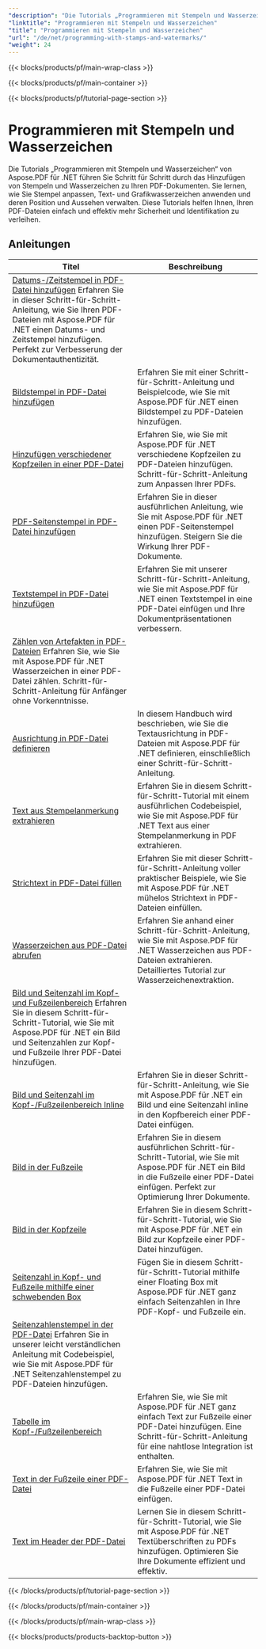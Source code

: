 ```yaml
---
"description": "Die Tutorials „Programmieren mit Stempeln und Wasserzeichen“ von Aspose.PDF für .NET zeigen Ihnen, wie Sie Ihren PDF-Dokumenten Sicherheits- und Personalisierungselemente hinzufügen."
"linktitle": "Programmieren mit Stempeln und Wasserzeichen"
"title": "Programmieren mit Stempeln und Wasserzeichen"
"url": "/de/net/programming-with-stamps-and-watermarks/"
"weight": 24
---
```


{{< blocks/products/pf/main-wrap-class >}}

{{< blocks/products/pf/main-container >}}

{{< blocks/products/pf/tutorial-page-section >}}

# Programmieren mit Stempeln und Wasserzeichen


Die Tutorials „Programmieren mit Stempeln und Wasserzeichen“ von Aspose.PDF für .NET führen Sie Schritt für Schritt durch das Hinzufügen von Stempeln und Wasserzeichen zu Ihren PDF-Dokumenten. Sie lernen, wie Sie Stempel anpassen, Text- und Grafikwasserzeichen anwenden und deren Position und Aussehen verwalten. Diese Tutorials helfen Ihnen, Ihren PDF-Dateien einfach und effektiv mehr Sicherheit und Identifikation zu verleihen.

## Anleitungen
| Titel | Beschreibung |
| --- | --- | 
| [Datums-/Zeitstempel in PDF-Datei hinzufügen](./add-date-time-stamp/) Erfahren Sie in dieser Schritt-für-Schritt-Anleitung, wie Sie Ihren PDF-Dateien mit Aspose.PDF für .NET einen Datums- und Zeitstempel hinzufügen. Perfekt zur Verbesserung der Dokumentauthentizität. |  
| [Bildstempel in PDF-Datei hinzufügen](./add-image-stamp/) | Erfahren Sie mit einer Schritt-für-Schritt-Anleitung und Beispielcode, wie Sie mit Aspose.PDF für .NET einen Bildstempel zu PDF-Dateien hinzufügen. |  
| [Hinzufügen verschiedener Kopfzeilen in einer PDF-Datei](./adding-different-headers/) | Erfahren Sie, wie Sie mit Aspose.PDF für .NET verschiedene Kopfzeilen zu PDF-Dateien hinzufügen. Schritt-für-Schritt-Anleitung zum Anpassen Ihrer PDFs. |  
| [PDF-Seitenstempel in PDF-Datei hinzufügen](./add-pdf-page-stamp/) | Erfahren Sie in dieser ausführlichen Anleitung, wie Sie mit Aspose.PDF für .NET einen PDF-Seitenstempel hinzufügen. Steigern Sie die Wirkung Ihrer PDF-Dokumente. |  
| [Textstempel in PDF-Datei hinzufügen](./add-text-stamp/) | Erfahren Sie mit unserer Schritt-für-Schritt-Anleitung, wie Sie mit Aspose.PDF für .NET einen Textstempel in eine PDF-Datei einfügen und Ihre Dokumentpräsentationen verbessern. |  
| [Zählen von Artefakten in PDF-Dateien](./counting-artifacts/) Erfahren Sie, wie Sie mit Aspose.PDF für .NET Wasserzeichen in einer PDF-Datei zählen. Schritt-für-Schritt-Anleitung für Anfänger ohne Vorkenntnisse. |  
| [Ausrichtung in PDF-Datei definieren](./define-alignment/) | In diesem Handbuch wird beschrieben, wie Sie die Textausrichtung in PDF-Dateien mit Aspose.PDF für .NET definieren, einschließlich einer Schritt-für-Schritt-Anleitung. |  
| [Text aus Stempelanmerkung extrahieren](./extract-text-from-stamp-annotation/) | Erfahren Sie in diesem Schritt-für-Schritt-Tutorial mit einem ausführlichen Codebeispiel, wie Sie mit Aspose.PDF für .NET Text aus einer Stempelanmerkung in PDF extrahieren. |  
| [Strichtext in PDF-Datei füllen](./fill-stroke-text/) | Erfahren Sie mit dieser Schritt-für-Schritt-Anleitung voller praktischer Beispiele, wie Sie mit Aspose.PDF für .NET mühelos Strichtext in PDF-Dateien einfüllen. |  
| [Wasserzeichen aus PDF-Datei abrufen](./get-watermark/) | Erfahren Sie anhand einer Schritt-für-Schritt-Anleitung, wie Sie mit Aspose.PDF für .NET Wasserzeichen aus PDF-Dateien extrahieren. Detailliertes Tutorial zur Wasserzeichenextraktion. |  
| [Bild und Seitenzahl im Kopf- und Fußzeilenbereich](./image-and-page-number-in-header-footer-section/) Erfahren Sie in diesem Schritt-für-Schritt-Tutorial, wie Sie mit Aspose.PDF für .NET ein Bild und Seitenzahlen zur Kopf- und Fußzeile Ihrer PDF-Datei hinzufügen. |  
| [Bild und Seitenzahl im Kopf-/Fußzeilenbereich Inline](./image-and-page-number-in-header-footer-section-inline/) | Erfahren Sie in dieser Schritt-für-Schritt-Anleitung, wie Sie mit Aspose.PDF für .NET ein Bild und eine Seitenzahl inline in den Kopfbereich einer PDF-Datei einfügen. |  
| [Bild in der Fußzeile](./image-in-footer/) | Erfahren Sie in diesem ausführlichen Schritt-für-Schritt-Tutorial, wie Sie mit Aspose.PDF für .NET ein Bild in die Fußzeile einer PDF-Datei einfügen. Perfekt zur Optimierung Ihrer Dokumente. |  
| [Bild in der Kopfzeile](./image-in-header/) | Erfahren Sie in diesem Schritt-für-Schritt-Tutorial, wie Sie mit Aspose.PDF für .NET ein Bild zur Kopfzeile einer PDF-Datei hinzufügen. |  
| [Seitenzahl in Kopf- und Fußzeile mithilfe einer schwebenden Box](./page-number-in-header-footer-using-floating-box/) | Fügen Sie in diesem Schritt-für-Schritt-Tutorial mithilfe einer Floating Box mit Aspose.PDF für .NET ganz einfach Seitenzahlen in Ihre PDF-Kopf- und Fußzeile ein. |  
| [Seitenzahlenstempel in der PDF-Datei](./page-number-stamps/) Erfahren Sie in unserer leicht verständlichen Anleitung mit Codebeispiel, wie Sie mit Aspose.PDF für .NET Seitenzahlenstempel zu PDF-Dateien hinzufügen. |  
| [Tabelle im Kopf-/Fußzeilenbereich](./table-in-header-footer-section/) | Erfahren Sie, wie Sie mit Aspose.PDF für .NET ganz einfach Text zur Fußzeile einer PDF-Datei hinzufügen. Eine Schritt-für-Schritt-Anleitung für eine nahtlose Integration ist enthalten. |  
| [Text in der Fußzeile einer PDF-Datei](./text-in-footer/) | Erfahren Sie, wie Sie mit Aspose.PDF für .NET Text in die Fußzeile einer PDF-Datei einfügen. |  
| [Text im Header der PDF-Datei](./text-in-header/) | Lernen Sie in diesem Schritt-für-Schritt-Tutorial, wie Sie mit Aspose.PDF für .NET Textüberschriften zu PDFs hinzufügen. Optimieren Sie Ihre Dokumente effizient und effektiv. |  

{{< /blocks/products/pf/tutorial-page-section >}}

{{< /blocks/products/pf/main-container >}}

{{< /blocks/products/pf/main-wrap-class >}}

{{< blocks/products/products-backtop-button >}}